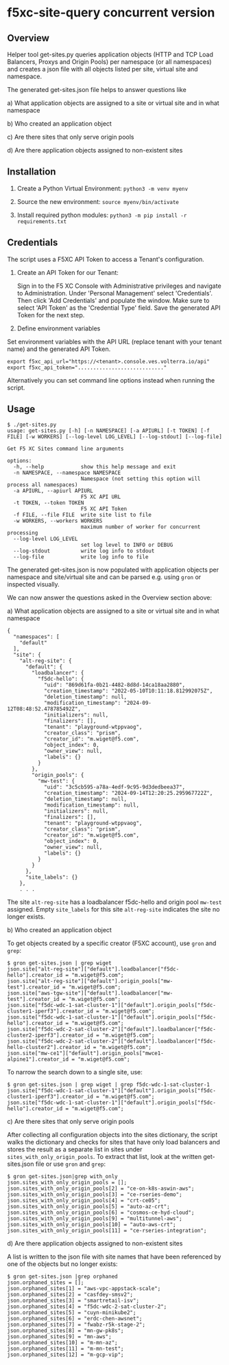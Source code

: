 # f5xc-site-query concurrent version

## Overview

Helper tool get-sites.py queries application objects (HTTP and TCP Load Balancers, Proxys and Origin Pools) per namespace
(or all namespaces) and creates a json file with all objects listed per site, virtual site and namespace.

The generated get-sites.json file helps to answer questions like

a) What application objects are assigned to a site or virtual site and in what namespace

b) Who created an application object

c) Are there sites that only serve origin pools

d) Are there application objects assigned to non-existent sites

## Installation

1. Create a Python Virtual Environment:
   `python3 -m venv myenv`

2. Source the new environment:
    `source myenv/bin/activate`

3. Install required python modules:
   `python3 -m pip install -r requirements.txt`

## Credentials

The script uses a F5XC API Token to access a Tenant's configuration.

1. Create an API Token for our Tenant:

   Sign in to the F5 XC Console with Administrative privileges and navigate to Administration. Under 'Personal Management' select 'Credentials'. 
   Then click 'Add Credentials' and populate the window. Make sure to select 'API Token' as the 'Credential Type' field. Save the generated API Token for the next step.

2. Define environment variables

Set environment variables with the API URL (replace tenant with your tenant name) and the generated API Token. 

```
export f5xc_api_url="https://<tenant>.console.ves.volterra.io/api"
export f5xc_api_token="............................"
```

Alternatively you can set command line options instead when running the script.


## Usage

```
$ ./get-sites.py 
usage: get-sites.py [-h] [-n NAMESPACE] [-a APIURL] [-t TOKEN] [-f FILE] [-w WORKERS] [--log-level LOG_LEVEL] [--log-stdout] [--log-file]

Get F5 XC Sites command line arguments

options:
  -h, --help            show this help message and exit
  -n NAMESPACE, --namespace NAMESPACE
                        Namespace (not setting this option will process all namespaces)
  -a APIURL, --apiurl APIURL
                        F5 XC API URL
  -t TOKEN, --token TOKEN
                        F5 XC API Token
  -f FILE, --file FILE  write site list to file
  -w WORKERS, --workers WORKERS
                        maximum number of worker for concurrent processing
  --log-level LOG_LEVEL
                        set log level to INFO or DEBUG
  --log-stdout          write log info to stdout
  --log-file            write log info to file
```

The generated get-sites.json is now populated with application objects per namespace and site/virtual site and can be parsed
e.g. using `gron` or inspected visually.

We can now answer the questions asked in the Overview section above:

a) What application objects are assigned to a site or virtual site and in what namespace

```
{
  "namespaces": [
    "default"
  ],
  "site": {
    "alt-reg-site": {
      "default": {
        "loadbalancer": {
          "f5dc-hello": {
            "uid": "869d61fa-0b21-4482-8d8d-14ca18aa2880",
            "creation_timestamp": "2022-05-10T10:11:18.812992075Z",
            "deletion_timestamp": null,
            "modification_timestamp": "2024-09-12T08:48:52.478785492Z",
            "initializers": null,
            "finalizers": [],
            "tenant": "playground-wtppvaog",
            "creator_class": "prism",
            "creator_id": "m.wiget@f5.com",
            "object_index": 0,
            "owner_view": null,
            "labels": {}
          }
        },
        "origin_pools": {
          "mw-test": {
            "uid": "3c5cb595-a78a-4edf-9c95-9d3dedbeea37",
            "creation_timestamp": "2024-09-14T12:20:25.295967722Z",
            "deletion_timestamp": null,
            "modification_timestamp": null,
            "initializers": null,
            "finalizers": [],
            "tenant": "playground-wtppvaog",
            "creator_class": "prism",
            "creator_id": "m.wiget@f5.com",
            "object_index": 0,
            "owner_view": null,
            "labels": {}
          }
        }
      },
      "site_labels": {}
    },
    . . .
```

The site `alt-reg-site` has a loadbalancer f5dc-hello and origin pool `mw-test` assigned. Empty `site_labels` for this 
site `alt-reg-site` indicates the site no longer exists.

b) Who created an application object

To get objects created by a specific creator (F5XC account), use `gron` and `grep`:

```
$ gron get-sites.json | grep wiget
json.site["alt-reg-site"]["default"].loadbalancer["f5dc-hello"].creator_id = "m.wiget@f5.com";
json.site["alt-reg-site"]["default"].origin_pools["mw-test"].creator_id = "m.wiget@f5.com";
json.site["aws-tgw-site"]["default"].loadbalancer["mw-test"].creator_id = "m.wiget@f5.com";
json.site["f5dc-wdc-1-sat-cluster-1"]["default"].origin_pools["f5dc-cluster1-iperf3"].creator_id = "m.wiget@f5.com";
json.site["f5dc-wdc-1-sat-cluster-1"]["default"].origin_pools["f5dc-hello"].creator_id = "m.wiget@f5.com";
json.site["f5dc-wdc-2-sat-cluster-2"]["default"].loadbalancer["f5dc-cluster2-iperf3"].creator_id = "m.wiget@f5.com";
json.site["f5dc-wdc-2-sat-cluster-2"]["default"].loadbalancer["f5dc-hello-cluster2"].creator_id = "m.wiget@f5.com";
json.site["mw-ce1"]["default"].origin_pools["mwce1-alpine1"].creator_id = "m.wiget@f5.com";
```

To narrow the search down to a single site, use:

```
$ gron get-sites.json | grep wiget | grep f5dc-wdc-1-sat-cluster-1
json.site["f5dc-wdc-1-sat-cluster-1"]["default"].origin_pools["f5dc-cluster1-iperf3"].creator_id = "m.wiget@f5.com";
json.site["f5dc-wdc-1-sat-cluster-1"]["default"].origin_pools["f5dc-hello"].creator_id = "m.wiget@f5.com";
```

c) Are there sites that only serve origin pools

After collecting all configuration objects into the sites dictionary, the script walks the dictionary and checks
for sites that have only load balancers and stores the result as a separate list in sites under `sites_with_only_origin_pools`.
To extract that list, look at the written get-sites.json file or use `gron` and `grep`:

```
$ gron get-sites.json|grep with_only
json.sites_with_only_origin_pools = [];
json.sites_with_only_origin_pools[2] = "ce-on-k8s-aswin-aws";
json.sites_with_only_origin_pools[3] = "ce-rseries-demo";
json.sites_with_only_origin_pools[4] = "crt-ce05";
json.sites_with_only_origin_pools[5] = "auto-az-crt";
json.sites_with_only_origin_pools[6] = "cosmos-ce-hyd-cloud";
json.sites_with_only_origin_pools[9] = "multitunnel-aws";
json.sites_with_only_origin_pools[10] = "auto-aws-crt";
json.sites_with_only_origin_pools[11] = "ce-rseries-integration";
```

d) Are there application objects assigned to non-existent sites

A list is written to the json file with site names that have been referenced by one of the objects but no longer
exists:

```
$ gron get-sites.json |grep orphaned                                                                                                       
json.orphaned_sites = [];                                                                                                                                                             
json.orphaned_sites[1] = "aws-vpc-appstack-scale";                                                                                                                                    
json.orphaned_sites[2] = "casfdey-smsv2";                                                                                                                                             
json.orphaned_sites[3] = "smartretail-isv";                                                                                                                                           
json.orphaned_sites[4] = "f5dc-wdc-2-sat-cluster-2";                                                                                                                                  
json.orphaned_sites[5] = "cuyn-minikube2";                                                                                                                                            
json.orphaned_sites[6] = "erdc-chen-awsnet";                                                                                                                                          
json.orphaned_sites[7] = "fwabz-r5k-stage-2";                                                                                                                                         
json.orphaned_sites[8] = "mn-gw-pk8s";                                                                                                                                                
json.orphaned_sites[9] = "mn-aws";                                                                                                                                                    
json.orphaned_sites[10] = "m-mn-az";                                                                                                                                                  
json.orphaned_sites[11] = "m-mn-test";                                                                                                                                                
json.orphaned_sites[12] = "m-gcp-vip";                  
```






